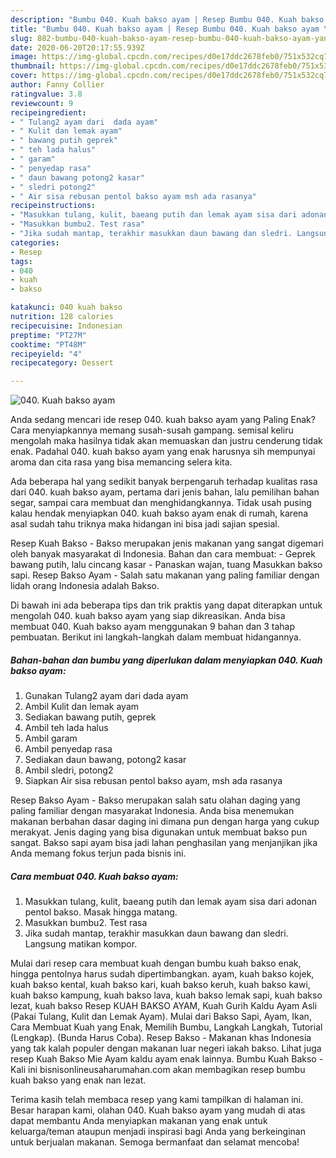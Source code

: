 ```yaml
---
description: "Bumbu 040. Kuah bakso ayam | Resep Bumbu 040. Kuah bakso ayam Yang Bikin Ngiler"
title: "Bumbu 040. Kuah bakso ayam | Resep Bumbu 040. Kuah bakso ayam Yang Bikin Ngiler"
slug: 882-bumbu-040-kuah-bakso-ayam-resep-bumbu-040-kuah-bakso-ayam-yang-bikin-ngiler
date: 2020-06-20T20:17:55.939Z
image: https://img-global.cpcdn.com/recipes/d0e17ddc2678feb0/751x532cq70/040-kuah-bakso-ayam-foto-resep-utama.jpg
thumbnail: https://img-global.cpcdn.com/recipes/d0e17ddc2678feb0/751x532cq70/040-kuah-bakso-ayam-foto-resep-utama.jpg
cover: https://img-global.cpcdn.com/recipes/d0e17ddc2678feb0/751x532cq70/040-kuah-bakso-ayam-foto-resep-utama.jpg
author: Fanny Collier
ratingvalue: 3.8
reviewcount: 9
recipeingredient:
- " Tulang2 ayam dari  dada ayam"
- " Kulit dan lemak ayam"
- " bawang putih geprek"
- " teh lada halus"
- " garam"
- " penyedap rasa"
- " daun bawang potong2 kasar"
- " sledri potong2"
- " Air sisa rebusan pentol bakso ayam msh ada rasanya"
recipeinstructions:
- "Masukkan tulang, kulit, baeang putih dan lemak ayam sisa dari adonan pentol bakso. Masak hingga matang."
- "Masukkan bumbu2. Test rasa"
- "Jika sudah mantap, terakhir masukkan daun bawang dan sledri. Langsung matikan kompor."
categories:
- Resep
tags:
- 040
- kuah
- bakso

katakunci: 040 kuah bakso 
nutrition: 128 calories
recipecuisine: Indonesian
preptime: "PT27M"
cooktime: "PT48M"
recipeyield: "4"
recipecategory: Dessert

---
```



![040. Kuah bakso ayam](https://img-global.cpcdn.com/recipes/d0e17ddc2678feb0/751x532cq70/040-kuah-bakso-ayam-foto-resep-utama.jpg)

Anda sedang mencari ide resep 040. kuah bakso ayam yang Paling Enak? Cara menyiapkannya memang susah-susah gampang. semisal keliru mengolah maka hasilnya tidak akan memuaskan dan justru cenderung tidak enak. Padahal 040. kuah bakso ayam yang enak harusnya sih mempunyai aroma dan cita rasa yang bisa memancing selera kita.

Ada beberapa hal yang sedikit banyak berpengaruh terhadap kualitas rasa dari 040. kuah bakso ayam, pertama dari jenis bahan, lalu pemilihan bahan segar, sampai cara membuat dan menghidangkannya. Tidak usah pusing kalau hendak menyiapkan 040. kuah bakso ayam enak di rumah, karena asal sudah tahu triknya maka hidangan ini bisa jadi sajian spesial.

Resep Kuah Bakso - Bakso merupakan jenis makanan yang sangat digemari oleh banyak masyarakat di Indonesia. Bahan dan cara membuat: - Geprek bawang putih, lalu cincang kasar - Panaskan wajan, tuang Masukkan bakso sapi. Resep Bakso Ayam - Salah satu makanan yang paling familiar dengan lidah orang Indonesia adalah Bakso.


Di bawah ini ada beberapa tips dan trik praktis yang dapat diterapkan untuk mengolah 040. kuah bakso ayam yang siap dikreasikan. Anda bisa membuat 040. Kuah bakso ayam menggunakan 9 bahan dan 3 tahap pembuatan. Berikut ini langkah-langkah dalam membuat hidangannya.

<!--inarticleads1-->

##### Bahan-bahan dan bumbu yang diperlukan dalam menyiapkan 040. Kuah bakso ayam:

1. Gunakan  Tulang2 ayam dari  dada ayam
1. Ambil  Kulit dan lemak ayam
1. Sediakan  bawang putih, geprek
1. Ambil  teh lada halus
1. Ambil  garam
1. Ambil  penyedap rasa
1. Sediakan  daun bawang, potong2 kasar
1. Ambil  sledri, potong2
1. Siapkan  Air sisa rebusan pentol bakso ayam, msh ada rasanya


Resep Bakso Ayam - Bakso merupakan salah satu olahan daging yang paling familiar dengan masyarakat Indonesia. Anda bisa menemukan makanan berbahan dasar daging ini dimana pun dengan harga yang cukup merakyat. Jenis daging yang bisa digunakan untuk membuat bakso pun sangat. Bakso sapi ayam bisa jadi lahan penghasilan yang menjanjikan jika Anda memang fokus terjun pada bisnis ini. 

<!--inarticleads2-->

##### Cara membuat 040. Kuah bakso ayam:

1. Masukkan tulang, kulit, baeang putih dan lemak ayam sisa dari adonan pentol bakso. Masak hingga matang.
1. Masukkan bumbu2. Test rasa
1. Jika sudah mantap, terakhir masukkan daun bawang dan sledri. Langsung matikan kompor.


Mulai dari resep cara membuat kuah dengan bumbu kuah bakso enak, hingga pentolnya harus sudah dipertimbangkan. ayam, kuah bakso kojek, kuah bakso kental, kuah bakso kari, kuah bakso keruh, kuah bakso kawi, kuah bakso kampung, kuah bakso lava, kuah bakso lemak sapi, kuah bakso lezat, kuah bakso Resep KUAH BAKSO AYAM, Kuah Gurih Kaldu Ayam Asli (Pakai Tulang, Kulit dan Lemak Ayam). Mulai dari Bakso Sapi, Ayam, Ikan, Cara Membuat Kuah yang Enak, Memilih Bumbu, Langkah Langkah, Tutorial (Lengkap). (Bunda Harus Coba). Resep Bakso - Makanan khas Indonesia yang tak kalah populer dengan makanan luar negeri iakah bakso. Lihat juga resep Kuah Bakso Mie Ayam kaldu ayam enak lainnya. Bumbu Kuah Bakso - Kali ini bisnisonlineusaharumahan.com akan membagikan resep bumbu kuah bakso yang enak nan lezat. 

Terima kasih telah membaca resep yang kami tampilkan di halaman ini. Besar harapan kami, olahan 040. Kuah bakso ayam yang mudah di atas dapat membantu Anda menyiapkan makanan yang enak untuk keluarga/teman ataupun menjadi inspirasi bagi Anda yang berkeinginan untuk berjualan makanan. Semoga bermanfaat dan selamat mencoba!
